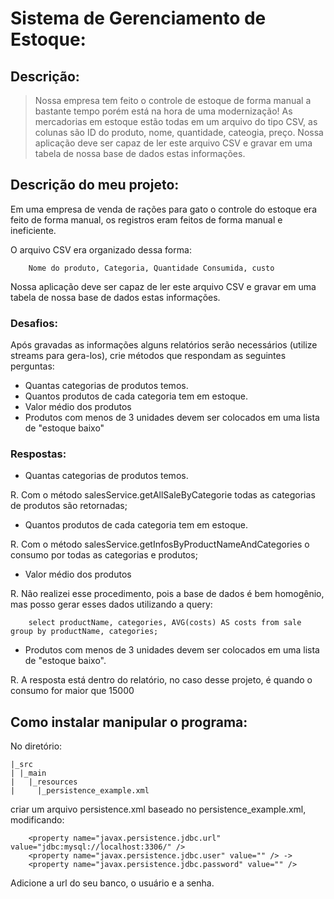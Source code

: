 ﻿# Sistema de Gerenciamento de Estoque:

## Descrição: 

>Nossa empresa tem feito o controle de estoque de forma manual a bastante tempo porém está na hora de uma modernização!
>As mercadorias em estoque estão todas em um arquivo do tipo CSV, as colunas são ID do produto, nome, quantidade, cateogia, preço. 
>Nossa aplicação deve ser capaz de ler este arquivo CSV e gravar em uma tabela de nossa base de dados estas informações.

## Descrição do meu projeto:

Em uma empresa de venda de rações para gato o controle do estoque era feito de forma manual, os registros eram feitos de forma manual e ineficiente.

O arquivo CSV era organizado dessa forma:

```
    Nome do produto, Categoria, Quantidade Consumida, custo 
```

Nossa aplicação deve ser capaz de ler este arquivo CSV e gravar em uma tabela de nossa base de dados estas informações.

### Desafios:

Após gravadas as informações alguns relatórios serão necessários (utilize streams para gera-los), crie métodos que respondam as seguintes perguntas:
- Quantas categorias de produtos temos.
- Quantos produtos de cada categoria tem em estoque.
- Valor médio dos produtos
- Produtos com menos de 3 unidades devem ser colocados em uma lista de "estoque baixo"

### Respostas:

- Quantas categorias de produtos temos.

R. Com o método salesService.getAllSaleByCategorie todas as categorias de produtos são retornadas;

- Quantos produtos de cada categoria tem em estoque.

R. Com o método salesService.getInfosByProductNameAndCategories o consumo por todas as categorias e produtos;

- Valor médio dos produtos

R. Não realizei esse procedimento, pois a base de dados é bem homogênio, mas posso gerar esses dados utilizando a query:
```
    select productName, categories, AVG(costs) AS costs from sale group by productName, categories;
```

- Produtos com menos de 3 unidades devem ser colocados em uma lista de "estoque baixo".

R. A resposta está dentro do relatório, no caso desse projeto, é quando o consumo for maior que 15000

## Como instalar manipular o programa:

No diretório:

```
|_src
| |_main
|   |_resources
|     |_persistence_example.xml
```
criar um arquivo persistence.xml baseado no persistence_example.xml, modificando:

```
    <property name="javax.persistence.jdbc.url" value="jdbc:mysql://localhost:3306/" />
    <property name="javax.persistence.jdbc.user" value="" /> ->
    <property name="javax.persistence.jdbc.password" value="" />
```

Adicione a url do seu banco, o usuário e a senha.

